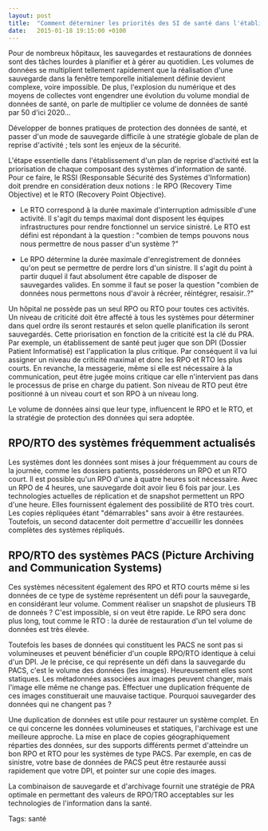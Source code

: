 ```yaml
---
layout: post
title:  "Comment déterminer les priorités des SI de santé dans l'établissement d'un PRA"
date:   2015-01-18 19:15:00 +0100
---
```


Pour de nombreux hôpitaux, les sauvegardes et restaurations de données sont des tâches lourdes à planifier et à gérer au quotidien. Les volumes de données se multiplient tellement rapidement que la réalisation d'une sauvegarde dans la fenêtre temporelle initialement définie devient complexe, voire impossible. De plus, l'explosion du numérique et des moyens de collectes vont engendrer une évolution du volume mondial de données de santé, on parle de multiplier ce volume de données de santé par 50 d'ici 2020...

Développer de bonnes pratiques de protection des données de santé, et passer d'un mode de sauvegarde difficile à une stratégie globale de plan de reprise d'activité ; tels sont les enjeux de la sécurité.

L'étape essentielle dans l'établissement d'un plan de reprise d'activité est la priorisation de chaque composant des systèmes d'information de santé. Pour ce faire, le RSSI (Responsable Sécurité des Systèmes d'Information) doit prendre en considération deux notions : le RPO (Recovery Time Objective) et le RTO (Recovery Point Objective).

- Le RTO correspond à la durée maximale d'interruption admissible d'une activité. Il s'agit du temps maximal dont disposent les équipes infrastructures pour rendre fonctionnel un service sinistré. Le RTO est défini est répondant à la question : "combien de temps pouvons nous nous permettre de nous passer d'un système ?"

- Le RPO détermine la durée maximale d'enregistrement de données qu'on peut se permettre de perdre lors d'un sinistre. Il s'agit du point à partir duquel il faut absolument être capable de disposer de sauvegardes valides. En somme il faut se poser la question "combien de données nous permettons nous d'avoir à récréer, réintégrer, resaisir..?"

Un hôpital ne possède pas un seul RPO ou RTO pour toutes ces activités. Un niveau de criticité doit être affecté à tous les systèmes pour déterminer dans quel ordre ils seront restaurés et selon quelle planification ils seront sauvegardés. Cette priorisation en fonction de la criticité est la clé du PRA. Par exemple, un établissement de santé peut juger que son DPI (Dossier Patient Informatisé) est l'application la plus critique. Par conséquent il va lui assigner un niveau de criticité maximal et donc les RPO et RTO les plus courts. En revanche, la messagerie, même si elle est nécessaire à la communication, peut être jugée moins critique car elle n'intervient pas dans le processus de prise en charge du patient. Son niveau de RTO peut être positionné à un niveau court et son RPO à un niveau long.

Le volume de données ainsi que leur type, influencent le RPO et le RTO, et la stratégie de protection des données qui sera adoptée.

## RPO/RTO des systèmes fréquemment actualisés

Les systèmes dont les données sont mises à jour fréquemment au cours de la journée, comme les dossiers patients, posséderons un RPO et un RTO court. Il est possible qu'un RPO d'une à quatre heures soit nécessaire. Avec un RPO de 4 heures, une sauvegarde doit avoir lieu 6 fois par jour. Les technologies actuelles de réplication et de snapshot permettent un RPO d'une heure. Elles fournissent également des possibilité de RTO très court. Les copies répliquées étant "démarrables" sans avoir à être restaurées. Toutefois, un second datacenter doit permettre d'accueillir les données complètes des systèmes répliqués.

## RPO/RTO des systèmes PACS (Picture Archiving and Communication Systems)

Ces systèmes nécessitent également des RPO et RTO courts même si les données de ce type de système représentent un défi pour la sauvegarde, en considérant leur volume. Comment réaliser un snapshot de plusieurs TB de donneés ? C'est impossible, si on veut être rapide. Le RPO sera donc plus long, tout comme le RTO : la durée de restauration d'un tel volume de données est très élevée.

Toutefois les bases de données qui constituent les PACS ne sont pas si volumineuses et peuvent bénéficier d'un couple RPO/RTO identique à celui d'un DPI. Je le précise, ce qui représente un défi dans la sauvegarde du PACS, c'est le volume des données (les images). Heureusement elles sont statiques. Les métadonnées associées aux images peuvent changer, mais l'image elle même ne change pas. Effectuer une duplication fréquente de ces images constituerait une mauvaise tactique. Pourquoi sauvegarder des données qui ne changent pas ?

Une duplication de données est utile pour restaurer un système complet. En ce qui concerne les données volumineuses et statiques, l'archivage est une meilleure approche. La mise en place de copies géographiquement réparties des données, sur des supports différents permet d'atteindre un bon RPO et RTO pour les systèmes de type PACS. Par exemple, en cas de sinistre, votre base de données de PACS peut être restaurée aussi rapidement que votre DPI, et pointer sur une copie des images.

La combinaison de sauvegarde et d'archivage fournit une stratégie de PRA optimale en permettant des valeurs de RPO/TRO acceptables sur les technologies de l'information dans la santé.

Tags: santé
